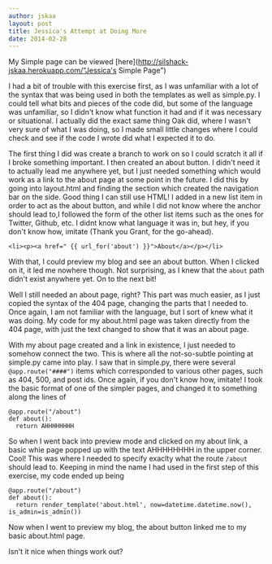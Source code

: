 ```yaml
---
author: jskaa
layout: post
title: Jessica's Attempt at Doing More
date: 2014-02-28
---
```


My Simple page can be viewed [here](http://silshack-jskaa.herokuapp.com/"Jessica's Simple Page")

I had a bit of trouble with this exercise first, as I was unfamiliar with a lot of the syntax that was being used in
both the templates as well as simple.py. I could tell what bits and pieces of the code did, but some of the language
was unfamiliar, so I didn't know what function it had and if it was necessary or situational. I actually did the exact
same thing Oak did, where I wasn't very sure of what I was doing, so I made small little changes where I could check 
and see if the code I wrote did what I expected it to do. 

The first thing I did was create a branch to work on so I could scratch it all if I broke something important. I then created
an about button. I didn't need it to actually lead me anywhere yet, but I just needed something which would work as a link to 
the about page at some point in the future. I did this by going into layout.html and finding the section which created 
the navigation bar on the side. Good thing I can still use HTML! I added in a new list item in order to act as the about 
button, and while I did not know where the anchor should lead to,I followed the form of the other list items such as the
ones for Twitter, Github, etc. I didnt know what language it was in, but hey, if you don't know how, imitate 
(Thank you Grant, for the go-ahead). 

```
<li><p><a href=" {{ url_for('about') }}">About</a></p></li>
```

With that, I could preview my blog and see an about button. When I clicked on it, it led me nowhere though. Not surprising,
as I knew that the ```about``` path didn't exist anywhere yet. On to the next bit!

Well I still needed an about page, right? This part was much easier, as I just copied the syntax of the 404 page, changing
the parts that I needed to. Once again, I am not familiar with the language, but I sort of knew what it was doing. My code for my about.html page was taken directly from the 404 page, with just the text changed to show that it was an 
about page.

With my about page created and a link in existence, I just needed to somehow connect the two. This is where all the 
not-so-subtle pointing at simple.py came into play. 
I saw that in simple.py, there were several ```@app.route("####")``` items which corresponded to various other pages, 
such as 404, 500, and post ids. Once again, if you don't know how, imitate! I took the basic format of one of the simpler
pages, and changed it to something along the lines of

```
@app.route("/about")
def about():
  return AHHHHHHHH
```

So when I went back into preview mode and clicked on my about link, a basic whie page popped up with the text AHHHHHHHH
in the upper corner. Cool! This was where I needed to specify exaclty what the route ```/about``` should lead to.
Keeping in mind the name I had used in the first step of this exercise, my code ended up being

```
@app.route("/about")
def about():
  return render_template('about.html', now=datetime.datetime.now(), is_admin=is_admin())
```

Now when I went to preview my blog, the about button linked me to my basic about.html page.

Isn't it nice when things work out?

